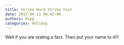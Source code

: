 ```yaml
---
title: Strike Hard Strike Fast
date: 2017-06-11 00:42:08
authors: Ripp
categories: Holiday
---
```


 Well if you are stating a fact. Then put your name to it!!!